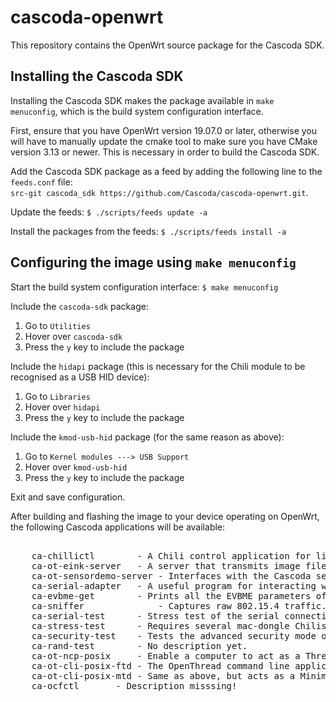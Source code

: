 # cascoda-openwrt
This repository contains the OpenWrt source package for the Cascoda SDK.

## Installing the Cascoda SDK
Installing the Cascoda SDK makes the package available in `make menuconfig`, which is the build system configuration interface. 

First, ensure that you have OpenWrt version 19.07.0 or later, otherwise you will have to manually update the cmake tool to make sure you have CMake version 3.13 or newer. This is necessary in order to build the Cascoda SDK.

Add the Cascoda SDK package as a feed by adding the following line to the `feeds.conf` file:<br />
`src-git cascoda_sdk https://github.com/Cascoda/cascoda-openwrt.git`.

Update the feeds: `$ ./scripts/feeds update -a`

Install the packages from the feeds: `$ ./scripts/feeds install -a`

## Configuring the image using `make menuconfig`
Start the build system configuration interface: `$ make menuconfig`

Include the `cascoda-sdk` package:
1. Go to `Utilities`
2. Hover over `cascoda-sdk`
3. Press the `y` key to include the package

Include the `hidapi` package (this is necessary for the Chili module to be recognised as a USB HID device):
1. Go to `Libraries`
2. Hover over `hidapi`
3. Press the `y` key to include the package

Include the `kmod-usb-hid` package (for the same reason as above):
1. Go to `Kernel modules ---> USB Support`
2. Hover over `kmod-usb-hid`
3. Press the `y` key to include the package

Exit and save configuration.

After building and flashing the image to your device operating on OpenWrt, the following Cascoda applications will be available:
<pre>	
  	ca-chillictl		- A Chili control application for listing and flashing connected Chili devices.
	ca-ot-eink-server	- A server that transmits image files, to be used with the ot-sed-eink-freertos embedded target. Requires a mac-dongle Chili to be connected to the host.
	ca-ot-sensordemo-server	- Interfaces with the Cascoda sensordemo application layer. It prints the sensor readings it receives from the network. Requires a mac-dongle Chili to be connected to the host.
	ca-serial-adapter	- A useful program for interacting with a serial application running on baremetal.
	ca-evbme-get		- Prints all the EVBME parameters of a connected Chili, including application name, version and joiner credentials. 
	ca-sniffer              - Captures raw 802.15.4 traffic. Compatible with WireShark. Requires a mac-dongle Chili to be connected to the host.
	ca-serial-test		- Stress test of the serial connection between the host and the connected Chili. Requires a Chili to be connected to the host.
	ca-stress-test		- Requires several mac-dongle Chilis to be connected to the host. Creates heavy 802.15.4 traffic.
	ca-security-test	- Tests the advanced security mode of the CA-8211.
	ca-rand-test		- No description yet.
	ca-ot-ncp-posix		- Enable a computer to act as a Thread Border Router. Requires a mac-dongle Chili to be connected to the host.
	ca-ot-cli-posix-ftd	- The OpenThread command line application, running on a host. Requires a mac-dongle Chili to be connected to the host.
	ca-ot-cli-posix-mtd	- Same as above, but acts as a Minimal Thread Device. Requires a mac-dongle Chili to be connected to the host.
	ca-ocfctl		- Description misssing!
</pre>

